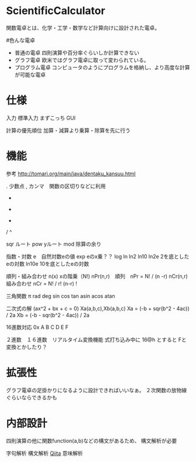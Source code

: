 # ScientificCalculator

関数電卓とは、化学・工学・数学など計算向けに設計された電卓。

#色んな電卓

  - 普通の電卓
    四則演算や百分率ぐらいしか計算できない
  - グラフ電卓
    欧米ではグラフ電卓に取って変わられている。
  - プログラム電卓
    コンピュータのようにプログラムを格納し、より高度な計算が可能な電卓

# 仕様

  入力
    標準入力 まずこっち
    GUI

  計算の優先順位
    加算・減算より乗算・除算を先に行う
    
# 機能

参考
http://tomari.org/main/java/dentaku_kansuu.html


. 少数点
, カンマ　関数の区切りなどに利用

+
-
*
/
^

sqr ルート
pow yルート
mod 除算の余り

指数・対数
e　自然対数eの値
exp eのx乗？？
log 
ln 
ln2
ln10
ln2e 2を底としたeの対数
ln10e 10を底としたeの対数

順列・組み合わせ
n(x) xの階乗（N!)
nPr(n,r)　順列　nPr = N! / (n -r)
nCr(n,r)　組み合わせ nCr = N! / r! (n-r) !

三角関数
π
rad
deg
sin
cos
tan
asin
acos
atan

二次式の解
(ax^2 + bx + c = 0) Xa(a,b,c),Xb(a,b,c)
Xa = (-b + sqr(b^2 - 4ac)) / 2a
Xb = (-b - sqr(b^2 - 4ac)) / 2a


16進数対応
0x
A
B
C
D
E
F

２進数　１６進数　リアルタイム変換機能
式打ち込み中に
16@h とすると Fと変換とかしたり？



# 拡張性

  グラフ電卓の足掛かりになるように設計できればいいなぁ。
  ２次関数の放物線ぐらいならできるかも
  
  
# 内部設計

  四則演算の他に関数function(a,b)などの構文があるため、
  構文解析が必要
  
  字句解析
  構文解析
    [Qiita](BNF)
  意味解析
  



  
  
